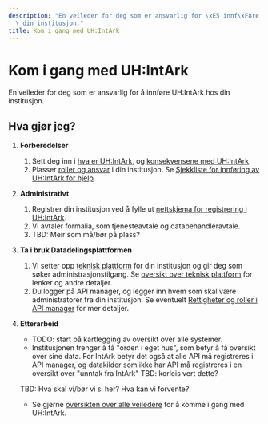 ```yaml
---
description: "En veileder for deg som er ansvarlig for \xE5 innf\xF8re UH:IntArk hos\
  \ din institusjon."
title: Kom i gang med UH:IntArk
---
```


# Kom i gang med UH:IntArk

En veileder for deg som er ansvarlig for å innføre UH:IntArk hos din institusjon.

## Hva gjør jeg?


1. **Forberedelser**
	1. Sett deg inn i [hva er UH:IntArk](/docs/datadeling/hva-er), og [konsekvensene med UH:IntArk](/docs/datadeling/hva-er/konsekvenser).
	2. Plasser [roller og ansvar](/docs/datadeling/hva-er/roller) i din institusjon. Se [Sjekkliste for innføring av UH:IntArk for hjelp](/docs/datadeling/veiledere/sjekkliste-innforing).
2. **Administrativt**
	1. Registrer din institusjon ved å fylle ut [nettskjema for registrering i UH:IntArk](https://nettskjema.no/a/180547).
	2. Vi avtaler formalia, som tjenesteavtale og databehandleravtale.
	3. TBD: Meir som må/bør på plass?
3. **Ta i bruk Datadelingsplattformen**
	1. Vi setter opp [teknisk plattform](/docs/datadeling/teknisk-plattform) for din institusjon og gir deg som søker administrasjonstilgang. Se [oversikt over teknisk plattform](/docs/datadeling/teknisk-plattform/oversikt) for lenker og andre detaljer.
	2. Du logger på API manager, og legger inn hvem som skal være administratorer fra din institusjon. Se eventuelt [Rettigheter og roller i API manager](/docs/datadeling/veiledere/api-manager/rettigheter-og-roller-i-api-manager) for mer detaljer.
4. **Etterarbeid**
	* TODO: start på kartlegging av oversikt over alle systemer.
	* Institusjonen trenger å få "orden i eget hus", som betyr å få oversikt over sine data. For IntArk betyr det også at alle API må registreres i API manager, og datakilder som ikke har API må registreres i en oversikt over "unntak fra IntArk" TBD: korleis vert dette?  
	
	 TBD: Hva skal vi/bør vi si her? Hva kan vi forvente?
	* Se gjerne [oversikten over alle veiledere](/docs/datadeling/veiledere) for å komme i gang med UH:IntArk.
